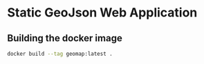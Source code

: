 # Static GeoJson Web Application

## Building the docker image

```bash
docker build --tag geomap:latest .
```